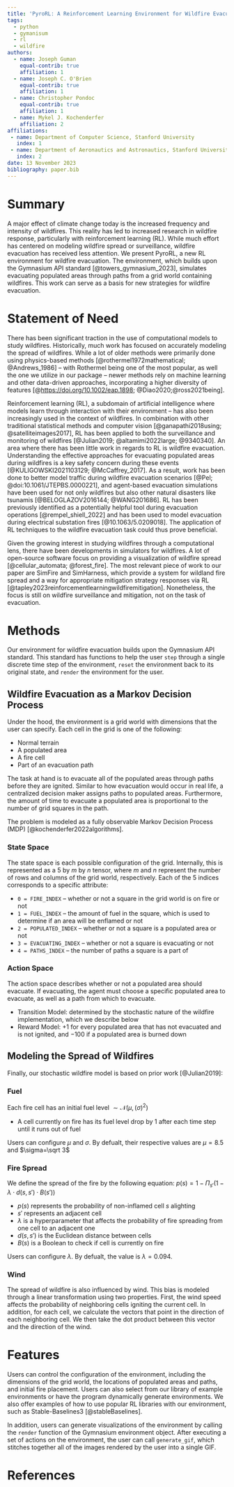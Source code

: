 ```yaml
---
title: 'PyroRL: A Reinforcement Learning Environment for Wildfire Evacuation'
tags:
  - python
  - gymanisum
  - rl
  - wildfire
authors:
  - name: Joseph Guman
    equal-contrib: true
    affiliation: 1
  - name: Joseph C. O'Brien
    equal-contrib: true
    affiliation: 1
  - name: Christopher Pondoc
    equal-contrib: true
    affiliation: 1
  - name: Mykel J. Kochenderfer
    affiliation: 2
affiliations:
 - name: Department of Computer Science, Stanford University
   index: 1
 - name: Department of Aeronautics and Astronautics, Stanford University
   index: 2
date: 13 November 2023
bibliography: paper.bib
---
```


# Summary

A major effect of climate change today is the increased frequency and intensity of wildfires. This reality has led to increased research in wildfire response, particularly with reinforcement learning (RL). While much effort has centered on modeling wildfire spread or surveillance, wildfire evacuation has received less attention. We present PyroRL, a new RL environment for wildfire evacuation. The environment, which builds upon the Gymnasium API standard [@towers_gymnasium_2023], simulates evacuating populated areas through paths from a grid world containing wildfires. This work can serve as a basis for new strategies for wildfire evacuation.

# Statement of Need

There has been significant traction in the use of computational models to study wildfires. Historically, much work has focused on accurately modeling the spread of wildfires. While a lot of older methods were primarily done using physics-based methods  [@rothermel1972mathematical; @Andrews_1986] – with Rothermel being one of the most popular, as well the one we utilize in our package – newer methods rely on machine learning and other data-driven approaches, incorporating a higher diversity of features  [@https://doi.org/10.1002/eap.1898; @Diao2020;@ross2021being].

Reinforcement learning (RL), a subdomain of artificial intelligence where models learn through interaction with their environment – has also been increasingly used in the context of wildfires. In combination with other traditional statistical methods and computer vision [@ganapathi2018using; @satelliteimages2017], RL has been applied to both the surveillance and monitoring of wildfires [@Julian2019; @altamimi2022large; @9340340]. An area where there has been little work in regards to RL is wildfire evacuation. Understanding the effective approaches for evacuating populated areas during wildfires is a key safety concern during these events [@KULIGOWSKI2021103129; @McCaffrey_2017]. As a result, work has been done to better model traffic during wildfire evacuation scenarios [@Pel; @doi:10.1061/JTEPBS.0000221], and agent-based evacuation simulations have been used for not only wildfires but also other natural disasters like tsunamis [@BELOGLAZOV2016144; @WANG201686]. RL has been previously identified as a potentially helpful tool during evacuation operations [@rempel_shiell_2022] and has been used to model evacuation during electrical substation fires [@10.1063/5.0209018]. The application of RL techniques to the wildfire evacuation task could thus prove beneficial. 

Given the growing interest in studying wildfires through a computational lens, there have been developments in simulators for wildfires. A lot of open-source software focus on providing a visualization of wildfire spread [@cellular_automata; @forest_fire]. The most relevant piece of work to our paper are SimFire and SimHarness, which provide a system for wildland fire spread and a way for appropriate mitigation strategy responses via RL [@tapley2023reinforcementlearningwildfiremitigation]. Nonetheless, the focus is still on wildfire surveillance and mitigation, not on the task of evacuation.


# Methods

Our environment for wildfire evacuation builds upon the Gymnasium API standard. This standard has functions to help the user `step` through a single discrete time step of the environment, `reset` the environment back to its original state, and `render` the environment for the user.

## Wildfire Evacuation as a Markov Decision Process

Under the hood, the environment is a grid world with dimensions that the user can specify. Each cell in the grid is one of the following:

- Normal terrain
- A populated area
- A fire cell
- Part of an evacuation path

The task at hand is to evacuate all of the populated areas through paths before they are ignited. Similar to how evacuation would occur in real life, a centralized decision maker assigns paths to populated areas. Furthermore, the amount of time to evacuate a populated area is proportional to the number of grid squares in the path.

The problem is modeled as a fully observable Markov Decision Process (MDP) [@kochenderfer2022algorithms].
 
### State Space

The state space is each possible configuration of the grid. Internally, this is represented as a $5$ by $m$ by $n$ tensor, where $m$ and $n$ represent the number of rows and columns of the grid world, respectively. Each of the $5$ indices corresponds to a specific attribute:

- `0 = FIRE_INDEX` – whether or not a square in the grid world is on fire or not
- `1 = FUEL_INDEX` – the amount of fuel in the square, which is used to determine if an area will be enflamed or not
- `2 = POPULATED_INDEX` – whether or not a square is a populated area or not
- `3 = EVACUATING_INDEX` – whether or not a square is evacuating or not
- `4 = PATHS_INDEX` – the number of paths a square is a part of

### Action Space
The action space describes whether or not a populated area should evacuate. If evacuating, the agent must choose a specific populated area to evacuate, as well as a path from which to evacuate.

- Transition Model: determined by the stochastic nature of the wildfire implementation, which we describe below
- Reward Model: $+1$ for every populated area that has not evacuated and is not ignited, and $-100$ if a populated area is burned down

## Modeling the Spread of Wildfires

Finally, our stochastic wildfire model is based on prior work [@Julian2019]:

### Fuel

Each fire cell has an initial fuel level $\sim \mathcal{N}(\mu, \, (\sigma)^{2})$

- A cell currently on fire has its fuel level drop by $1$ after each time step until it runs out of fuel

Users can configure $\mu$ and $\sigma$. By defualt, their respective values are $\mu=8.5$ and $\sigma=\sqrt 3$

### Fire Spread

We define the spread of the fire by the following equation: $p(s)=1-\Pi_{s'}(1 - \lambda \cdot d(s,s') \cdot B(s'))$

- $p(s)$ represents the probability of non-inflamed cell $s$ alighting
- $s'$ represents an adjacent cell
- $\lambda$ is a hyperparameter that affects the probability of fire spreading from one cell to an adjacent one
- $d(s,s')$ is the Euclidean distance between cells
- $B(s)$ is a Boolean to check if cell is currently on fire

Users can configure $\lambda$. By defualt, the value is $\lambda=0.094$.

### Wind

The spread of wildfire is also influenced by wind. This bias is modeled through a linear transformation using two properties. First, the wind speed affects the probability of neighboring cells igniting the current cell. In addition, for each cell, we calculate the vectors that point in the direction of each neighboring cell. We then take the dot product between this vector and the direction of the wind.

# Features

Users can control the configuration of the environment, including the dimensions of the grid world, the locations of populated areas and paths, and initial fire placement. Users can also select from our library of example environments or have the program dynamically generate environments. We also offer examples of how to use popular RL libraries with our environment, such as Stable-Baselines3 [@stableBaselines].

In addition, users can generate visualizations of the environment by calling the `render` function of the Gymnasium environment object. After executing a set of actions on the environment, the user can call `generate_gif`, which stitches together all of the images rendered by the user into a single GIF.

# References
